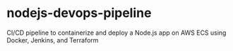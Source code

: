 # nodejs-devops-pipeline
CI/CD pipeline to containerize and deploy a Node.js app on AWS ECS using Docker, Jenkins, and Terraform
